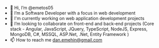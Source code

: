 - 👋 Hi, I’m @emetos05
- 👀 I’m a Software Developer with a focus in web development
- 🌱 I'm currently working on web application development projects
- 💞️ I’m looking to collaborate on front-end and back-end projects (Core stack - Angular, JavaScript, JQuery, TypeScript, NodeJS, Express, MongoDB, C#, MSSQL, ASP.Net, .Net, Entity Framework )
- 📫 How to reach me dan.emehin@gmail.com

<!---
emetos05/emetos05 is a ✨ special ✨ repository because its `README.md` (this file) appears on your GitHub profile.
You can click the Preview link to take a look at your changes.
--->
